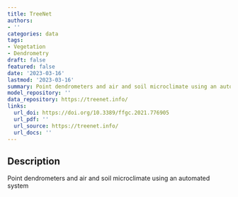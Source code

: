 ```yaml
---
title: TreeNet
authors:
- ''
categories: data
tags:
- Vegetation
- Dendrometry
draft: false
featured: false
date: '2023-03-16'
lastmod: '2023-03-16'
summary: Point dendrometers and air and soil microclimate using an automated system
model_repository: ''
data_repository: https://treenet.info/
links:
  url_doi: https://doi.org/10.3389/ffgc.2021.776905
  url_pdf: ''
  url_source: https://treenet.info/
  url_docs: ''
---
```


## Description

Point dendrometers and air and soil microclimate using an automated system

